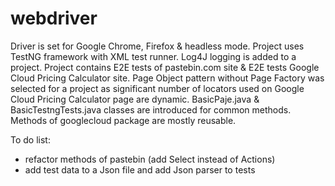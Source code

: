 # webdriver
Driver is set for Google Chrome, Firefox & headless mode.
Project uses TestNG framework with XML test runner.
Log4J logging is added to a project.
Project contains E2E tests of pastebin.com site & E2E tests Google Cloud Pricing Calculator site.
Page Object pattern without Page Factory was selected for a project as significant number of locators used on Google Cloud Pricing Calculator page are dynamic.
BasicPaje.java & BasicTestngTests.java classes are introduced for common methods.
Methods of googlecloud package are mostly reusable.

To do list:
- refactor methods of pastebin (add Select instead of Actions)
- add test data to a Json file and add Json parser to tests

